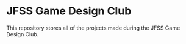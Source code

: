 # JFSS Game Design Club
This repository stores all of the projects made during the JFSS Game Design Club.
